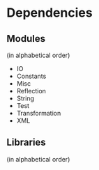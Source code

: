 # Dependencies

## Modules
(in alphabetical order)

* IO
* Constants
* Misc
* Reflection
* String
* Test
* Transformation
* XML

## Libraries
(in alphabetical order)
